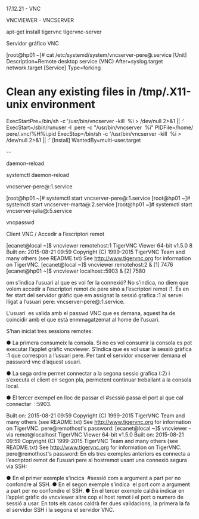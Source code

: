 17.12.21 - VNC


VNCVIEWER - VNCSERVER

apt-get install tigervnc tigervnc-server

Servidor gráfico VNC

[root@hp01 ~]# cat /etc/systemd/system/​vncserver-pere@.service
[Unit]
Description=Remote desktop service (VNC)
After=syslog.target network.target
[Service]
Type=forking
# Clean any existing files in /tmp/.X11-unix environment
ExecStartPre=/bin/sh -c '/usr/bin/vncserver -kill ​ %i​ > /dev/null 2>&1 || :'
ExecStart=/sbin/runuser -l ​ pere​ -c "/usr/bin/vncserver ​ %i​"
PIDFile=/home/​pere​/.vnc/%H​%i​.pid
ExecStop=/bin/sh -c '/usr/bin/vncserver -kill ​ %i​ > /dev/null 2>&1 || :'
[Install]
WantedBy=multi-user.target

--

daemon-reload

systemctl daemon-reload




vncserver-pere@:1.service



[root@hp01 ~]# systemctl start vncserver-pere@:1.service
[root@hp01 ~]# systemctl start vncserver-marta@:2.service
[root@hp01 ~]# systemctl start vncserver-julia@:5.service




vncpasswd



Client VNC / Accedir a l’escriptori remot

[ecanet@local ~]$ vncviewer remotehost​:1
TigerVNC Viewer 64-bit v1.5.0
8
Built on: 2015-08-21 09:59
Copyright (C) 1999-2015 TigerVNC Team and many others (see README.txt)
See http://www.tigervnc.org for information on TigerVNC.
[ecanet@local ~]$ vncviewer remotehost​:2​ &
[1] 7476
[ecanet@hp01 ~]$ vncviewer localhost​::5903​ &
[2] 7580




om s’indica l’usuari​ al que es vol fer la connexió? No s’indica, no diem que volem accedir a
l’escriptori remot de pere sinó a l’escriptori remot​ :​1​. És en fer start del servidor gràfic que em
assignat la sessió grafica :1 al servei lligat a l’usuari pere: ​ vncserver-pere@:1.service​.

L’usuari ​ es valida​ amb el passwd VNC que es demana, aquest ha de coincidir amb el que està
enmmagatzemat al home de l’usuari.


S’han iniciat tres sessions remotes:


● La primera consumeix la consola. Si no es vol consumir la consola es pot executar
l’applet gràfic vncviewer. S’indica que es vol usar la sessió gràfica ​ :1​ que correspon a
l’usuari pere.
Per tant el servidor vncserver demana el password vnc d’aquest usuari.



● La sega ordre permet connectar a la segona sessio grafica (​:2​) i s’executa el client en
segon pla, permetent continuar treballant a la consola local.


● El tercer exempel en lloc de passar el #sessió passa el port al que cal connectar ​ ::5903​.






Built on: 2015-08-21 09:59
Copyright (C) 1999-2015 TigerVNC Team and many others (see README.txt)
See http://www.tigervnc.org for information on TigerVNC.
pere@remothost's password:
[ecanet@local ~]$ vncviewer -via remot@localhost
TigerVNC Viewer 64-bit v1.5.0
Built on: 2015-08-21 09:59
Copyright (C) 1999-2015 TigerVNC Team and many others (see README.txt)
See http://www.tigervnc.org for information on TigerVNC.
pere@remothost's password:
En els tres exemples anteriors es connecta a l’escriptori remot de l’usuari pere al hostremot
usant una connexió segura via SSH:

● En el primer exemple s’incica ​ #sessió​ com a argument a part per no confondre al SSH.
● En el segon exemple s’indica ​ el port​ com a argument a part per no confondre el SSH.
● En el tercer exemple caldrà indicar en l’applet gràfic de vncviewer altre cop el host remot
i el port o numero de sessió a usar.
En tots els casos caldrà fer dues validacions, la primera la fa el servidor SSH i la segona el
servidor VNC.
